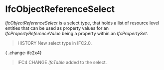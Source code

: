 # IfcObjectReferenceSelect

_IfcObjectReferenceSelect_ is a select type, that holds a list of resource level entities that can be used as property values for an _IfcPropertyReferenceValue_ being a property within an _IfcPropertySet_.

> HISTORY  New select type in IFC2.0.

{ .change-ifc2x4}
> IFC4 CHANGE  _IfcTable_ added to the select.
